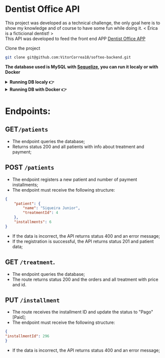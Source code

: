 # Dentist Office API

This project was developed as a technical challenge, the only goal here is to show my knowledge and of course to have
some fun while doing it. < Érica is a ficticional dentist! > <br>
This API was developed to feed the front end APP [Dentist Office APP](https://github.com/VitorCorrea18/softeo-frontend)

Clone the project
```bash
git clone git@github.com:VitorCorrea18/softeo-backend.git
```
**The database used is MySQL with [Sequelize](https://sequelize.org/), you can run it localy or with Docker**

<details>
  <summary><strong>Running DB localy 👉</strong></summary><br />
  
  ## Running DB locally
  
  In the project's folder install the dependencies
  ```bash
  npm install
  ```
  
  Create a **.env** file in the app's root directory with the variables for your MySQL server connection. EX:
  ```bash
  DB_HOST=127.0.0.1
  DB_USER=root
  DB_PASSWORD=123456
  DB_PORT=3002
  ```
  Start the application with
  ```bash
  npm start
  ```
  It will automatically create the DB, tables and also insert some data to test the API.
</details>

<details>
  <summary><strong>Running DB with Docker 👉</strong></summary><br />
  
  ## Docker
  
  Run the docker-compose script at the projects root folder
  ```bash
  docker-compose up -d
  ```
* The above command will create a container running the MySQL 8.0.21 with user "root" and password "123456" <br>

  Install the dependencies
    ```bash
    npm install
    ```
   
  Create a **.env** file in the app's root directory with the variables for your Mysql server connection. EX:
  ```bash
  MYSQL_HOST = 127.0.0.1 || localhost
  MYSQL_USER = root
  MYSQL_PASSWORD = 123456
  ```
   Start the application with
  ```bash
  npm start
  ```
  It will automatically create the DB, tables and also insert some data to test the API.

</details>

# Endpoints:

## GET`/patients`
- The endpoint queries the database;
- Returns status 200 and all patients with info about treatment and payment;

## POST `/patients`
- The endpoint registers a new patient and number of payment installments;
- The endpoint must receive the following structure:

```json
{
	"patient": {
		"name": "Siqueira Junior",
		"treatmentId": 4
	},
	"installments": 6
}
```
- If the data is incorrect, the API returns status 400 and an error message;
- If the registration is successful, the API returns status 201 and patient data;


## GET `/treatment`.
- The endpoint queries the database;
- The route returns status 200 and the orders and all treatment with price and id.

## PUT `/installment`
- The route receives the installment ID and update the status to "Pago" [Paid];
- The endpoint must receive the following structure:
```json
{
"installmentId": 296
}
```
- If the data is incorrect, the API returns status 400 and an error message;


